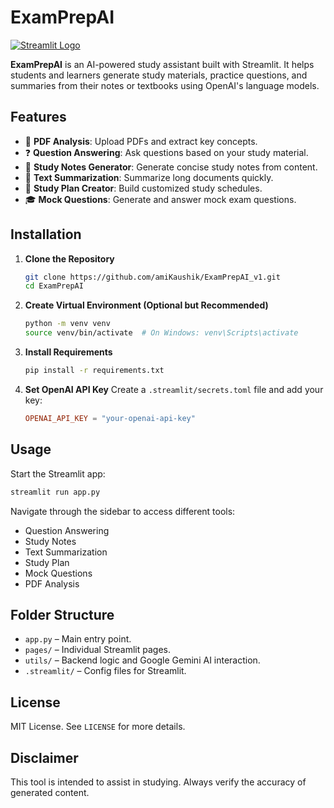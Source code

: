 # ExamPrepAI
[![Streamlit Logo](https://streamlit.io/images/brand/streamlit-logo-primary-colormark-lighttext.png)](https://examprepaiv1-wq2cvsjsv8l2axouj7whz3.streamlit.app/)

**ExamPrepAI** is an AI-powered study assistant built with Streamlit. It helps students and learners generate study materials, practice questions, and summaries from their notes or textbooks using OpenAI's language models.

## Features

- 📄 **PDF Analysis**: Upload PDFs and extract key concepts.
- ❓ **Question Answering**: Ask questions based on your study material.
- 📝 **Study Notes Generator**: Generate concise study notes from content.
- 🧠 **Text Summarization**: Summarize long documents quickly.
- 📅 **Study Plan Creator**: Build customized study schedules.
- 🎓 **Mock Questions**: Generate and answer mock exam questions.

## Installation

1. **Clone the Repository**
   ```bash
   git clone https://github.com/amiKaushik/ExamPrepAI_v1.git
   cd ExamPrepAI
   ```

2. **Create Virtual Environment (Optional but Recommended)**
   ```bash
   python -m venv venv
   source venv/bin/activate  # On Windows: venv\Scripts\activate
   ```

3. **Install Requirements**
   ```bash
   pip install -r requirements.txt
   ```

4. **Set OpenAI API Key**
   Create a `.streamlit/secrets.toml` file and add your key:
   ```toml
   OPENAI_API_KEY = "your-openai-api-key"
   ```

## Usage

Start the Streamlit app:
```bash
streamlit run app.py
```

Navigate through the sidebar to access different tools:
- Question Answering
- Study Notes
- Text Summarization
- Study Plan
- Mock Questions
- PDF Analysis

## Folder Structure

- `app.py` – Main entry point.
- `pages/` – Individual Streamlit pages.
- `utils/` – Backend logic and Google Gemini AI interaction.
- `.streamlit/` – Config files for Streamlit.

## License

MIT License. See `LICENSE` for more details.

## Disclaimer

This tool is intended to assist in studying. Always verify the accuracy of generated content.
